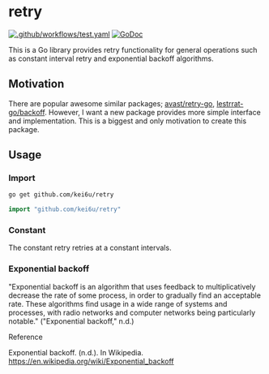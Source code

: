 # retry

[![.github/workflows/test.yaml](https://github.com/kei6u/retry/actions/workflows/test.yaml/badge.svg)](https://github.com/kei6u/retry/actions/workflows/test.yaml)
[![GoDoc](https://godoc.org/github.com/kei6u/retry?status.svg&style=flat-square)](http://godoc.org/github.com/kei6u/retry)

This is a Go library provides retry functionality for general operations such as constant interval retry and exponential backoff algorithms.

## Motivation

There are popular awesome similar packages; [avast/retry-go](https://github.com/avast/retry-go), [lestrrat-go/backoff](https://github.com/lestrrat-go/backoff).
However, I want a new package provides more simple interface and implementation. This is a biggest and only motivation to create this package.

## Usage

### Import

```bash
go get github.com/kei6u/retry
```

```go
import "github.com/kei6u/retry"
```

### Constant

The constant retry retries at a constant intervals.

### Exponential backoff

"Exponential backoff is an algorithm that uses feedback to multiplicatively decrease the rate of some process, in order to gradually find an acceptable rate. These algorithms find usage in a wide range of systems and processes, with radio networks and computer networks being particularly notable." ("Exponential backoff," n.d.)

Reference

Exponential backoff. (n.d.). In Wikipedia. https://en.wikipedia.org/wiki/Exponential_backoff
